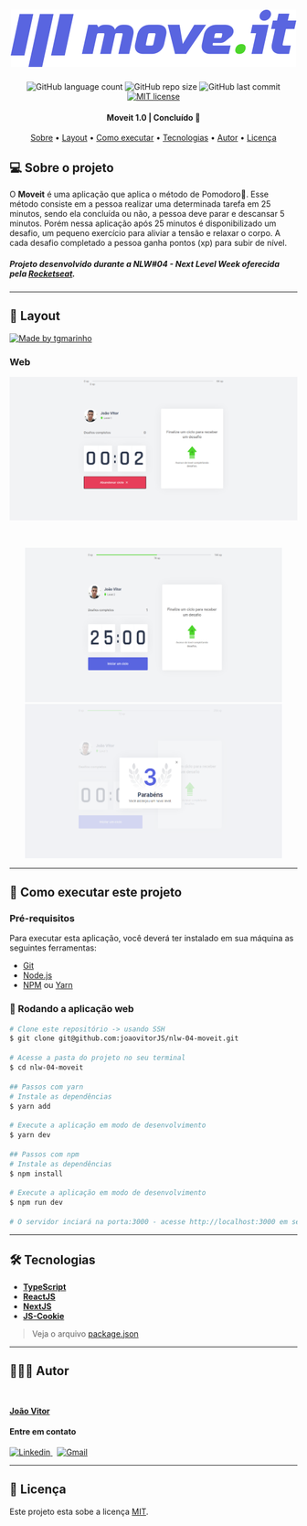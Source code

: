<h1 align="center">
  <img src="./public/logo-full.svg"/>
</h1>
<p align="center">
  <a>
    <img alt="GitHub language count" src="https://img.shields.io/github/languages/count/joaovitorJS/nlw-04-moveit">
  </a>
  <a>
    <img alt="GitHub repo size" src="https://img.shields.io/github/repo-size/joaovitorJS/nlw-04-moveit">
  </a>
  <a>
    <img alt="GitHub last commit" src="https://img.shields.io/github/last-commit/joaovitorJS/nlw-04-moveit">
  </a>
  <a href="https://lbesson.mit-license.org/" target="_blank">
    <img alt="MIT license" src="https://img.shields.io/badge/License-MIT-blue.svg">
  </a>
</p>

<h4 align="center"> 
 Moveit 1.0 | Concluído 🚀 
</h4>

<p align="center">
 <a href="#-sobre-o-projeto">Sobre</a> •
 <a href="#-layout">Layout</a> • 
 <a href="#-como-executar-este-projeto">Como executar</a> • 
 <a href="#-tecnologias">Tecnologias</a> • 
 <a href="#-autor">Autor</a> • 
 <a href="#-licença">Licença</a>
</p>

## 💻 Sobre o projeto
O **Moveit** é uma aplicação que aplica o método de Pomodoro🍎. Esse método consiste em a pessoa realizar uma determinada tarefa em 25 minutos, sendo ela concluída ou não, a pessoa deve parar e descansar 5 minutos.
Porém nessa aplicação após 25 minutos é disponibilizado um desafio, um pequeno exercício para aliviar a tensão e relaxar o corpo. A cada desafio completado a pessoa ganha pontos (xp) para subir de nível.
<br>
##### Projeto desenvolvido durante a **NLW#04 - Next Level Week** oferecida pela [Rocketseat](https://rocketseat.com.br/).

---

## 🎨 Layout
<a href="https://www.figma.com/file/ge20pu3ofMOKoliUyKx1Nl/Move.it-1.0?node-id=160%3A2761">
  <img alt="Made by tgmarinho" src="https://img.shields.io/badge/Acessar%20Layout%20-Figma-%2304D361">
</a>

### Web

<p align="center">
  <img src="./public/plus/demo.gif" alt="Demostração de uso" title="Exemplo do App Web" width="900px"/>
</p>
 <br>
 <p align="center">
    <img src="./public/plus/layout.png" alt="Layout Inicial" width="450px" height="270px"/>
    <img src="./public/plus/layout3.png" alt="Subindo de Level" width="450px" height="270px"/>
 </p>
 
---

## 🚀 Como executar este projeto 

### Pré-requisitos
Para executar esta aplicação, você deverá ter instalado em sua máquina as seguintes ferramentas:
* [Git](https://git-scm.com/)
* [Node.js](https://nodejs.org/en/)
* [NPM](https://www.npmjs.com/get-npm) ou [Yarn](https://yarnpkg.com/)

### 🎲 Rodando a aplicação web
```bash
# Clone este repositório -> usando SSH
$ git clone git@github.com:joaovitorJS/nlw-04-moveit.git

# Acesse a pasta do projeto no seu terminal
$ cd nlw-04-moveit

## Passos com yarn
# Instale as dependências
$ yarn add

# Execute a aplicação em modo de desenvolvimento
$ yarn dev

## Passos com npm
# Instale as dependências
$ npm install

# Execute a aplicação em modo de desenvolvimento
$ npm run dev

# O servidor inciará na porta:3000 - acesse http://localhost:3000 em seu navegador
```
---

## 🛠 Tecnologias

* **[TypeScript](https://www.typescriptlang.org/)**
* **[ReactJS](https://pt-br.reactjs.org/)**
* **[NextJS](https://nextjs.org/)**
* **[JS-Cookie](https://www.npmjs.com/package/js-cookie)**

> Veja o arquivo  [package.json](https://github.com/joaovitorJS/nlw-04-moveit/blob/master/package.json)

---

## 👨🏻‍💻 Autor
<br>

**[João Vitor](https://github.com/joaovitorJS)**

#### Entre em contato

<p>
<a href="https://www.linkedin.com/in/jo%C3%A3o-vitor-oliveira-85a886174/" target="_blank">
 <img src="https://img.shields.io/badge/linkedin%20-%230077B5.svg?&style=for-the-badge&logo=linkedin&logoColor=white" alt="Linkedin"/>
</a>
&nbsp;
<a href="mailto:rgm38342@comp.uems.br">
 <img src="https://img.shields.io/badge/Gmail-D14836?style=for-the-badge&logo=gmail&logoColor=white" alt="Gmail"/>
</a>
</p>

---

## 📝 Licença
Este projeto esta sobe a licença [MIT](https://opensource.org/licenses/MIT).
